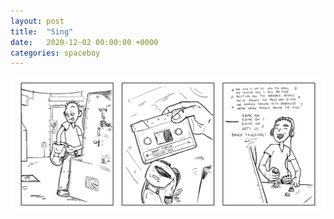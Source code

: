 ```yaml
---
layout: post
title:  "Sing"
date:   2020-12-02 00:00:00 +0000
categories: spaceboy
---
```


![Sing](spaceboy/18%20-%20sing.png)

